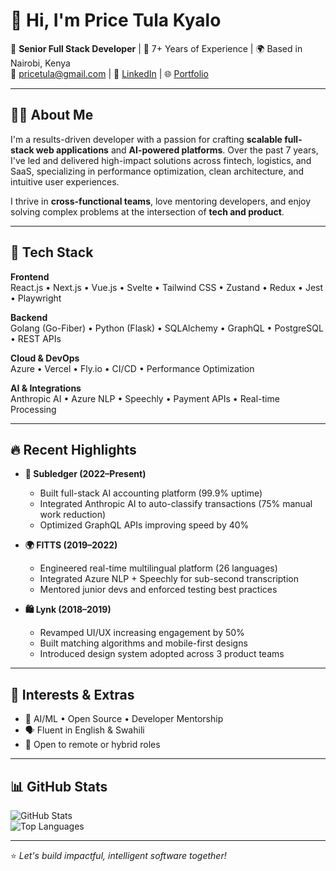 # 👋 Hi, I'm Price Tula Kyalo

🎯 **Senior Full Stack Developer** | 🚀 7+ Years of Experience | 🌍 Based in Nairobi, Kenya  
📧 pricetula@gmail.com | 💼 [LinkedIn](https://www.linkedin.com/in/price-tula/) | 🌐 [Portfolio](https://pricetula.github.io/)

---

## 🧑‍💻 About Me

I'm a results-driven developer with a passion for crafting **scalable full-stack web applications** and **AI-powered platforms**. Over the past 7 years, I've led and delivered high-impact solutions across fintech, logistics, and SaaS, specializing in performance optimization, clean architecture, and intuitive user experiences.

I thrive in **cross-functional teams**, love mentoring developers, and enjoy solving complex problems at the intersection of **tech and product**.

---

## 🚀 Tech Stack

**Frontend**  
React.js • Next.js • Vue.js • Svelte • Tailwind CSS • Zustand • Redux • Jest • Playwright  

**Backend**  
Golang (Go-Fiber) • Python (Flask) • SQLAlchemy • GraphQL • PostgreSQL • REST APIs  

**Cloud & DevOps**  
Azure • Vercel • Fly.io • CI/CD • Performance Optimization  

**AI & Integrations**  
Anthropic AI • Azure NLP • Speechly • Payment APIs • Real-time Processing

---

## 🔥 Recent Highlights

- **🔧 Subledger (2022–Present)**  
  - Built full-stack AI accounting platform (99.9% uptime)
  - Integrated Anthropic AI to auto-classify transactions (75% manual work reduction)
  - Optimized GraphQL APIs improving speed by 40%

- **🌍 FITTS (2019–2022)**  
  - Engineered real-time multilingual platform (26 languages)
  - Integrated Azure NLP + Speechly for sub-second transcription
  - Mentored junior devs and enforced testing best practices

- **🛍 Lynk (2018–2019)**  
  - Revamped UI/UX increasing engagement by 50%
  - Built matching algorithms and mobile-first designs
  - Introduced design system adopted across 3 product teams

---

## 🧠 Interests & Extras

- 🧩 AI/ML • Open Source • Developer Mentorship  
- 🗣 Fluent in English & Swahili  
- 💼 Open to remote or hybrid roles

---

## 📊 GitHub Stats

![GitHub Stats](https://github-readme-stats.vercel.app/api?username=pricetula&show_icons=true&theme=tokyonight)  
![Top Languages](https://github-readme-stats.vercel.app/api/top-langs/?username=pricetula&layout=compact&theme=tokyonight)

---

⭐ _Let's build impactful, intelligent software together!_
